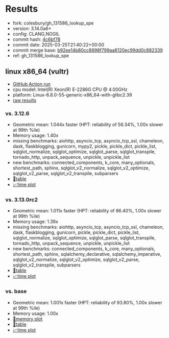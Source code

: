 # Results

- fork: colesbury/gh_131586_lookup_spe
- version: 3.14.0a6+
- config: CLANG,NOGIL
- commit hash: [4c6bf78](https://github.com/colesbury/cpython/commit/4c6bf78)
- commit date: 2025-03-25T21:40:22+00:00
- commit merge base: [b92ee14b80cc8898f799aa8120ec99dd0c882339](https://github.com/python/cpython/commit/b92ee14b80cc8898f799aa8120ec99dd0c882339)
- ref: gh_131586_lookup_spe

## linux x86_64 (vultr)

- [GitHub Action run](https://github.com/facebookexperimental/free-threading-benchmarking/actions/runs/14084679447)
- cpu model: Intel(R) Xeon(R) E-2286G CPU @ 4.00GHz
- platform: Linux-6.8.0-55-generic-x86_64-with-glibc2.39
- [raw results](bm-20250325-vultr-x86_64-colesbury-gh_131586_lookup_spe-3.14.0a6%2B-4c6bf78.json)

### vs. 3.12.6

- Geometric mean: 1.044x faster (HPT: reliability of 56.34%, 1.00x slower at 99th %ile)
- Memory usage: 1.40x
- missing benchmarks: aiohttp, asyncio_tcp, asyncio_tcp_ssl, chameleon, dask, flaskblogging, gunicorn, mypy2, pickle, pickle_dict, pickle_list, sqlglot_normalize, sqlglot_optimize, sqlglot_parse, sqlglot_transpile, tornado_http, unpack_sequence, unpickle, unpickle_list
- new benchmarks: connected_components, k_core, many_optionals, shortest_path, sphinx, sqlglot_v2_normalize, sqlglot_v2_optimize, sqlglot_v2_parse, sqlglot_v2_transpile, subparsers
- [📄table](bm-20250325-vultr-x86_64-colesbury-gh_131586_lookup_spe-3.14.0a6%2B-4c6bf78-vs-3.12.6.md)
- [📈time plot](bm-20250325-vultr-x86_64-colesbury-gh_131586_lookup_spe-3.14.0a6%2B-4c6bf78-vs-3.12.6.svg)

### vs. 3.13.0rc2

- Geometric mean: 1.011x faster (HPT: reliability of 86.40%, 1.00x slower at 99th %ile)
- Memory usage: 1.39x
- missing benchmarks: aiohttp, asyncio_tcp, asyncio_tcp_ssl, chameleon, dask, flaskblogging, gunicorn, pickle, pickle_dict, pickle_list, sqlglot_normalize, sqlglot_optimize, sqlglot_parse, sqlglot_transpile, tornado_http, unpack_sequence, unpickle, unpickle_list
- new benchmarks: connected_components, k_core, many_optionals, shortest_path, sphinx, sqlalchemy_declarative, sqlalchemy_imperative, sqlglot_v2_normalize, sqlglot_v2_optimize, sqlglot_v2_parse, sqlglot_v2_transpile, subparsers
- [📄table](bm-20250325-vultr-x86_64-colesbury-gh_131586_lookup_spe-3.14.0a6%2B-4c6bf78-vs-3.13.0rc2.md)
- [📈time plot](bm-20250325-vultr-x86_64-colesbury-gh_131586_lookup_spe-3.14.0a6%2B-4c6bf78-vs-3.13.0rc2.svg)

### vs. base

- Geometric mean: 1.001x faster (HPT: reliability of 93.80%, 1.00x slower at 99th %ile)
- Memory usage: 1.00x
- [🧠memory plot](bm-20250325-vultr-x86_64-colesbury-gh_131586_lookup_spe-3.14.0a6%2B-4c6bf78-vs-base-mem.svg)
- [📄table](bm-20250325-vultr-x86_64-colesbury-gh_131586_lookup_spe-3.14.0a6%2B-4c6bf78-vs-base.md)
- [📈time plot](bm-20250325-vultr-x86_64-colesbury-gh_131586_lookup_spe-3.14.0a6%2B-4c6bf78-vs-base.svg)

